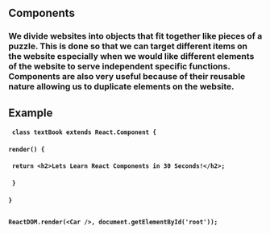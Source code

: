 ## Components

### We divide websites into objects that fit together like pieces of a puzzle. This is done so that we can target different items on the website especially when we would like different elements of the website to serve independent specific functions. Components are also very useful because of their reusable nature allowing us to duplicate elements on the website.

## Example

#### ` class textBook extends React.Component {`

#### `render() {`

#### ` return <h2>Lets Learn React Components in 30 Seconds!</h2>;`

#### ` }`

#### `} `

##

#### `ReactDOM.render(<Car />, document.getElementById('root'));`
